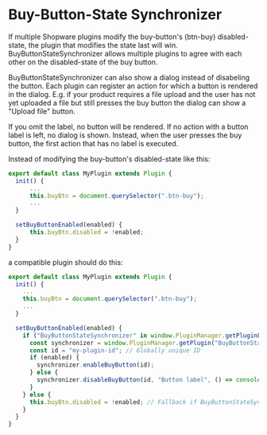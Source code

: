 # Buy-Button-State Synchronizer

If multiple Shopware plugins modify the buy-button's (btn-buy) disabled-state, the plugin that modifies the state last will win.
BuyButtonStateSynchronizer allows multiple plugins to agree with each other on the disabled-state of the buy button.

BuyButtonStateSynchronizer can also show a dialog instead of disabeling the button.
Each plugin can register an action for which a button is rendered in the dialog.
E.g. if your product requires a file upload and the user has not yet uploaded a file
but still presses the buy button the dialog can show a "Upload file" button.

If you omit the label, no button will be rendered. If no action with a button label
is left, no dialog is shown. Instead, when the user presses the buy button, the first
action that has no label is executed.

Instead of modifying the buy-button's disabled-state like this:

```javascript
export default class MyPlugin extends Plugin {
  init() {
      ...
      this.buyBtn = document.querySelector(".btn-buy");
      ...
  }

  setBuyButtonEnabled(enabled) {
      this.buyBtn.disabled = !enabled;
  }
}
```

a compatible plugin should do this:

```javascript
export default class MyPlugin extends Plugin {
  init() {
    ...
    this.buyBtn = document.querySelector(".btn-buy");
    ...
  }

  setBuyButtonEnabled(enabled) {
    if ("BuyButtonStateSynchronizer" in window.PluginManager.getPluginList()) {
      const synchronizer = window.PluginManager.getPlugin("BuyButtonStateSynchronizer").get("class");
      const id = "my-plugin-id"; // Globally unique ID
      if (enabled) {
        synchronizer.enableBuyButton(id);
      } else {
        synchronizer.disableBuyButton(id, "Button label", () => console.log("Dialog button pressed"))
      }
    } else {
      this.buyBtn.disabled = !enabled; // Fallback if BuyButtonStateSynchronizer plugin is not installed
    }
  }
}
```


